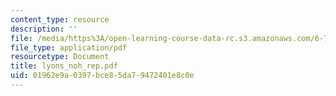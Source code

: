 ```yaml
---
content_type: resource
description: ''
file: /media/https%3A/open-learning-course-data-rc.s3.amazonaws.com/6-780-semiconductor-manufacturing-spring-2003/01962e9a0397bce85da79472401e8c0e_lyons_noh_rep.pdf
file_type: application/pdf
resourcetype: Document
title: lyons_noh_rep.pdf
uid: 01962e9a-0397-bce8-5da7-9472401e8c0e
---
```

